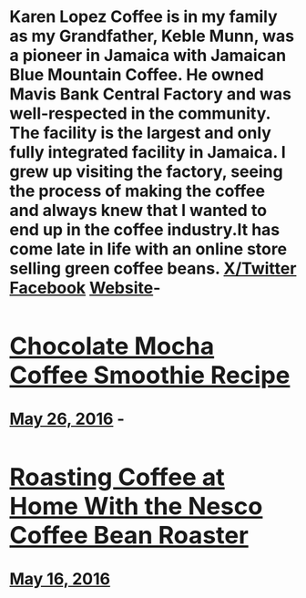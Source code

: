 # Karen Lopez Coffee is in my family as my Grandfather, Keble Munn, was a pioneer in Jamaica with Jamaican Blue Mountain Coffee. He owned Mavis Bank Central Factory and was well-respected in the community. The facility is the largest and only fully integrated facility in Jamaica. I grew up visiting the factory, seeing the process of making the coffee and always knew that I wanted to end up in the coffee industry.It has come late in life with an online store selling green coffee beans. [X/Twitter](https://x.com/uroastitcoffee) [Facebook](https://www.facebook.com/uroastitcoffee/) [Website](https://www.u-roast-it-coffee.ca/)- [<h2>Chocolate Mocha Coffee Smoothie Recipe</h2>May 26, 2016](https://ineedcoffee.com/chocolate-mocha-coffee-smoothie-recipe/) - [<h2>Roasting Coffee at Home With the Nesco Coffee Bean Roaster</h2>May 16, 2016](https://ineedcoffee.com/roasting-coffee-home-nesco-coffee-bean-roaster/)